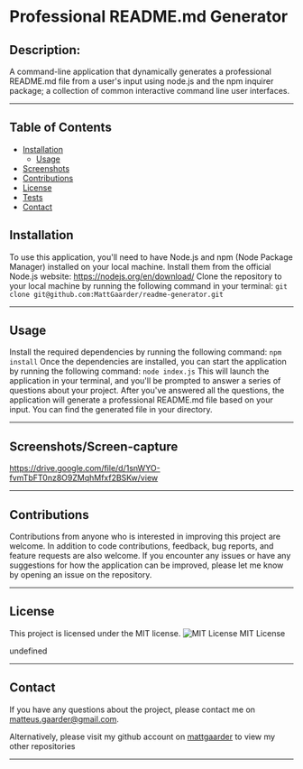 # Professional README.md Generator

## Description:

A command-line application that dynamically generates a professional README.md file from a user's input using node.js and the npm inquirer package; a collection of common interactive command line user interfaces.

---

<!--ts-->
## Table of Contents

* [Installation](#installation)
   * [Usage](#usage)
* [Screenshots](#screenshots)
* [Contributions](#contributions)
* [License](#license)
* [Tests](#tests)
* [Contact](#contact)

<!--ts-->

## Installation

To use this application, you'll need to have Node.js and npm (Node Package Manager) installed on your local machine. Install them from the official Node.js website: https://nodejs.org/en/download/ Clone the repository to your local machine by running the following command in your terminal: `git clone git@github.com:MattGaarder/readme-generator.git`

---

## Usage

Install the required dependencies by running the following command: `npm install` Once the dependencies are installed, you can start the application by running the following command: `node index.js` This will launch the application in your terminal, and you'll be prompted to answer a series of questions about your project. After you've answered all the questions, the application will generate a professional README.md file based on your input. You can find the generated file in your directory.

---

## Screenshots/Screen-capture

https://drive.google.com/file/d/1snWYO-fvmTbFT0nz8O9ZMqhMfxf2BSKw/view 

---

## Contributions

Contributions from anyone who is interested in improving this project are welcome. In addition to code contributions, feedback, bug reports, and feature requests are also welcome. If you encounter any issues or have any suggestions for how the application can be improved, please let me know by opening an issue on the repository.

---

## License 
This project is licensed under the MIT license.
![MIT License](https://img.shields.io/badge/License-MIT-yellow.svg)
MIT License

undefined


---

## Contact

If you have any questions about the project, please contact me on matteus.gaarder@gmail.com.

Alternatively, please visit my github account on [mattgaarder](https://github.com/undefined/) to view my other repositories 

---
